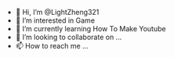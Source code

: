 - 👋 Hi, I’m @LightZheng321
- 👀 I’m interested in Game
- 🌱 I’m currently learning How To Make Youtube
- 💞️ I’m looking to collaborate on ...
- 📫 How to reach me ...

<!---
LightZheng321/LightZheng321 is a ✨ special ✨ repository because its `README.md` (this file) appears on your GitHub profile.
You can click the Preview link to take a look at your changes.
--->
